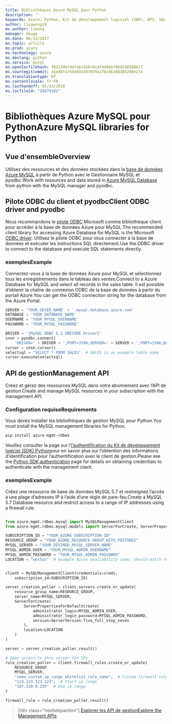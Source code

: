 ```yaml
---
title: Bibliothèques Azure MySQL pour Python
description: ''
keywords: Azure, Python, Kit de développement logiciel (SDK), API, SQL, base de données, MySQL
author: lisawong19
ms.author: liwong
manager: douge
ms.date: 06/12/2017
ms.topic: article
ms.prod: azure
ms.technology: azure
ms.devlang: python
ms.service: mysql
ms.openlocfilehash: f03134bfddfabc426cbcaf4d98ef86d14038861f
ms.sourcegitcommit: 41e90fe75de03d397079a276cdb388305290e27e
ms.translationtype: HT
ms.contentlocale: fr-FR
ms.lasthandoff: 02/23/2018
ms.locfileid: "29479182"
---
```

# <a name="azure-mysql-libraries-for-python"></a><span data-ttu-id="14c55-103">Bibliothèques Azure MySQL pour Python</span><span class="sxs-lookup"><span data-stu-id="14c55-103">Azure MySQL libraries for Python</span></span> 

## <a name="overview"></a><span data-ttu-id="14c55-104">Vue d'ensemble</span><span class="sxs-lookup"><span data-stu-id="14c55-104">Overview</span></span>

<span data-ttu-id="14c55-105">Utilisez des ressources et des données stockées dans la [base de données Azure MySQL](/azure/mysql/overview) à partir de Python avec le Gestionnaire MySQL et pyodbc.</span><span class="sxs-lookup"><span data-stu-id="14c55-105">Work with resources and data stored in [Azure MySQL Database](/azure/mysql/overview) from python with the MySQL manager and pyodbc.</span></span>

## <a name="client-odbc-driver-and-pyodbc"></a><span data-ttu-id="14c55-106">Pilote ODBC du client et pyodbc</span><span class="sxs-lookup"><span data-stu-id="14c55-106">Client ODBC driver and pyodbc</span></span>

<span data-ttu-id="14c55-107">Nous recommandons le [pilote ODBC](/azure/sql-database/sql-database-connect-query-python#install-the-python-and-database-communication-libraries) Microsoft comme bibliothèque client pour accéder à la base de données Azure pour MySQL.</span><span class="sxs-lookup"><span data-stu-id="14c55-107">The recommended client library for accessing Azure Database for MySQL is the Microsoft [ODBC driver](/azure/sql-database/sql-database-connect-query-python#install-the-python-and-database-communication-libraries).</span></span> <span data-ttu-id="14c55-108">Utilisez le pilote ODBC pour vous connecter à la base de données et exécuter les instructions SQL directement.</span><span class="sxs-lookup"><span data-stu-id="14c55-108">Use the ODBC driver to connect to the database and execute SQL statements directly.</span></span>

### <a name="example"></a><span data-ttu-id="14c55-109">exemples</span><span class="sxs-lookup"><span data-stu-id="14c55-109">Example</span></span>

<span data-ttu-id="14c55-110">Connectez-vous à la base de données Azure pour MySQL et sélectionnez tous les enregistrements dans le tableau des ventes.</span><span class="sxs-lookup"><span data-stu-id="14c55-110">Connect to a Azure Database for MySQL and select all records in the sales table.</span></span> <span data-ttu-id="14c55-111">Il est possible d’obtenir la chaîne de connexion ODBC de la base de données à partir du portail Azure.</span><span class="sxs-lookup"><span data-stu-id="14c55-111">You can get the ODBC connection string for the database from the Azure Portal.</span></span>

```python
SERVER = 'YOUR_SEVER_NAME' + '.mysql.database.azure.com'
DATABASE = 'YOUR_DATABASE_NAME'
USERNAME = 'YOUR_MYSQL_USERNAME'
PASSWORD = 'YOUR_MYSQL_PASSWORD'

DRIVER = '{MySQL ODBC 5.3 UNICODE Driver}'
cnxn = pyodbc.connect(
    'DRIVER=' + DRIVER + ';PORT=3306;SERVER=' + SERVER + ';PORT=3306;DATABASE=' + DATABASE + ';UID=' + USERNAME + ';PWD=' + PASSWORD)
cursor = cnxn.cursor()
selectsql = "SELECT * FROM SALES"  # SALES is an example table name
cursor.execute(selectsql)
```

## <a name="management-api"></a><span data-ttu-id="14c55-112">API de gestion</span><span class="sxs-lookup"><span data-stu-id="14c55-112">Management API</span></span>

<span data-ttu-id="14c55-113">Créez et gérez des ressources MySQL dans votre abonnement avec l’API de gestion.</span><span class="sxs-lookup"><span data-stu-id="14c55-113">Create and manage MySQL resources in your subscription with the management API.</span></span>

### <a name="requirements"></a><span data-ttu-id="14c55-114">Configuration requise</span><span class="sxs-lookup"><span data-stu-id="14c55-114">Requirements</span></span>
<span data-ttu-id="14c55-115">Vous devez installer les bibliothèques de gestion MySQL pour Python.</span><span class="sxs-lookup"><span data-stu-id="14c55-115">You must install the MySQL management libraries for Python.</span></span>
```bash
pip install azure-mgmt-rdbms
```

<span data-ttu-id="14c55-116">Veuillez consulter la page sur l’[l’authentification du Kit de développement logiciel (SDK) Python](https://docs.microsoft.com/python/azure/python-sdk-azure-authenticate)pour en savoir plus sur l’obtention des informations d’identification pour l’authentification avec le client de gestion.</span><span class="sxs-lookup"><span data-stu-id="14c55-116">Please see the [Python SDK authentication](https://docs.microsoft.com/python/azure/python-sdk-azure-authenticate) page for details on obtaining credentials to authenticate with the management client.</span></span>

### <a name="example"></a><span data-ttu-id="14c55-117">exemples</span><span class="sxs-lookup"><span data-stu-id="14c55-117">Example</span></span>

<span data-ttu-id="14c55-118">Créez une ressource de base de données MySQL 5.7 et restreignez l’accès à une plage d’adresses IP à l’aide d’une règle de pare-feu.</span><span class="sxs-lookup"><span data-stu-id="14c55-118">Create a MySQL 5.7 Database resource and restrict access to a range of IP addresses using a firewall rule.</span></span>

```python

from azure.mgmt.rdbms.mysql import MySQLManagementClient
from azure.mgmt.rdbms.mysql.models import ServerForCreate, ServerPropertiesForDefaultCreate, ServerVersion

SUBSCRIPTION_ID = "YOUR_AZURE_SUBSCRIPTION_ID"
RESOURCE_GROUP = "YOUR_AZURE_RESOURCE-GROUP_WITH_POSTGRES"
MYSQL_SERVER = "YOUR_DESIRED_MYSQL_SERVER_NAME"
MYSQL_ADMIN_USER = "YOUR_MYSQL_ADMIN_USERNAME"
MYSQL_ADMIN_PASSWORD = "YOUR_MYSQL_ADMIN_PASSOWRD"
LOCATION = "westus"  # example Azure availability zone, should match resource group


client = MySQLManagementClient(credentials=creds,
    subscription_id=SUBSCRIPTION_ID)

server_creation_poller = client.servers.create_or_update(
    resource_group_name=RESOURCE_GROUP,
    server_name=MYSQL_SERVER,
    ServerForCreate(
        ServerPropertiesForDefaultCreate(
            administrator_login=MYSQL_ADMIN_USER,
            administrator_login_password=MYSQL_ADMIN_PASSWORD,
            version=ServerVersion.five_full_stop_seven
        ),
        location=LOCATION
    )
)

server = server_creation_poller.result()

# Open access to this server for IPs
rule_creation_poller = client.firewall_rules.create_or_update(
    RESOURCE_GROUP
    MYSQL_SERVER,
    "some_custom_ip_range_whitelist_rule_name",  # Custom firewall rule name
    "123.123.123.123",  # Start ip range
    "167.220.0.235"  # End ip range
)

firewall_rule = rule_creation_poller.result()
```

> [!div class="nextstepaction"]
> [<span data-ttu-id="14c55-119">Explorer les API de gestion</span><span class="sxs-lookup"><span data-stu-id="14c55-119">Explore the Management APIs</span></span>](/python/api/overview/azure/mysql/management)